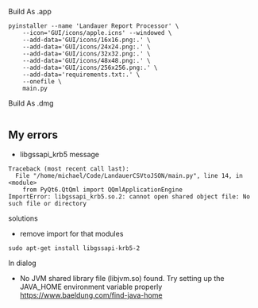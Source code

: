 

Build As .app
```shell
pyinstaller --name 'Landauer Report Processor' \
    --icon='GUI/icons/apple.icns' --windowed \
    --add-data='GUI/icons/16x16.png:.' \
    --add-data='GUI/icons/24x24.png:.' \
    --add-data='GUI/icons/32x32.png:.' \
    --add-data='GUI/icons/48x48.png:.' \
    --add-data='GUI/icons/256x256.png:.' \
    --add-data='requirements.txt:.' \
    --onefile \
    main.py
```
Build As .dmg
```
```

## My errors
* libgssapi_krb5
message
```commandline
Traceback (most recent call last):
  File "/home/michael/Code/LandauerCSVtoJSON/main.py", line 14, in <module>
    from PyQt6.QtQml import QQmlApplicationEngine
ImportError: libgssapi_krb5.so.2: cannot open shared object file: No such file or directory
```
solutions
* remove import for that modules
```commandline
sudo apt-get install libgssapi-krb5-2
```

In dialog
* No JVM shared library file (libjvm.so) found. Try setting up the JAVA_HOME environment variable properly
  https://www.baeldung.com/find-java-home